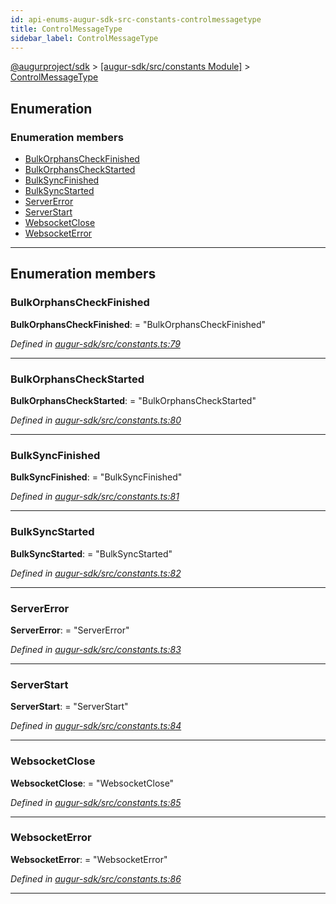 ```yaml
---
id: api-enums-augur-sdk-src-constants-controlmessagetype
title: ControlMessageType
sidebar_label: ControlMessageType
---
```


[@augurproject/sdk](api-readme.md) > [[augur-sdk/src/constants Module]](api-modules-augur-sdk-src-constants-module.md) > [ControlMessageType](api-enums-augur-sdk-src-constants-controlmessagetype.md)

## Enumeration

### Enumeration members

* [BulkOrphansCheckFinished](api-enums-augur-sdk-src-constants-controlmessagetype.md#bulkorphanscheckfinished)
* [BulkOrphansCheckStarted](api-enums-augur-sdk-src-constants-controlmessagetype.md#bulkorphanscheckstarted)
* [BulkSyncFinished](api-enums-augur-sdk-src-constants-controlmessagetype.md#bulksyncfinished)
* [BulkSyncStarted](api-enums-augur-sdk-src-constants-controlmessagetype.md#bulksyncstarted)
* [ServerError](api-enums-augur-sdk-src-constants-controlmessagetype.md#servererror)
* [ServerStart](api-enums-augur-sdk-src-constants-controlmessagetype.md#serverstart)
* [WebsocketClose](api-enums-augur-sdk-src-constants-controlmessagetype.md#websocketclose)
* [WebsocketError](api-enums-augur-sdk-src-constants-controlmessagetype.md#websocketerror)

---

## Enumeration members

<a id="bulkorphanscheckfinished"></a>

###  BulkOrphansCheckFinished

**BulkOrphansCheckFinished**:  = "BulkOrphansCheckFinished"

*Defined in [augur-sdk/src/constants.ts:79](https://github.com/AugurProject/augur/blob/1e1466f1d3/packages/augur-sdk/src/constants.ts#L79)*

___
<a id="bulkorphanscheckstarted"></a>

###  BulkOrphansCheckStarted

**BulkOrphansCheckStarted**:  = "BulkOrphansCheckStarted"

*Defined in [augur-sdk/src/constants.ts:80](https://github.com/AugurProject/augur/blob/1e1466f1d3/packages/augur-sdk/src/constants.ts#L80)*

___
<a id="bulksyncfinished"></a>

###  BulkSyncFinished

**BulkSyncFinished**:  = "BulkSyncFinished"

*Defined in [augur-sdk/src/constants.ts:81](https://github.com/AugurProject/augur/blob/1e1466f1d3/packages/augur-sdk/src/constants.ts#L81)*

___
<a id="bulksyncstarted"></a>

###  BulkSyncStarted

**BulkSyncStarted**:  = "BulkSyncStarted"

*Defined in [augur-sdk/src/constants.ts:82](https://github.com/AugurProject/augur/blob/1e1466f1d3/packages/augur-sdk/src/constants.ts#L82)*

___
<a id="servererror"></a>

###  ServerError

**ServerError**:  = "ServerError"

*Defined in [augur-sdk/src/constants.ts:83](https://github.com/AugurProject/augur/blob/1e1466f1d3/packages/augur-sdk/src/constants.ts#L83)*

___
<a id="serverstart"></a>

###  ServerStart

**ServerStart**:  = "ServerStart"

*Defined in [augur-sdk/src/constants.ts:84](https://github.com/AugurProject/augur/blob/1e1466f1d3/packages/augur-sdk/src/constants.ts#L84)*

___
<a id="websocketclose"></a>

###  WebsocketClose

**WebsocketClose**:  = "WebsocketClose"

*Defined in [augur-sdk/src/constants.ts:85](https://github.com/AugurProject/augur/blob/1e1466f1d3/packages/augur-sdk/src/constants.ts#L85)*

___
<a id="websocketerror"></a>

###  WebsocketError

**WebsocketError**:  = "WebsocketError"

*Defined in [augur-sdk/src/constants.ts:86](https://github.com/AugurProject/augur/blob/1e1466f1d3/packages/augur-sdk/src/constants.ts#L86)*

___

